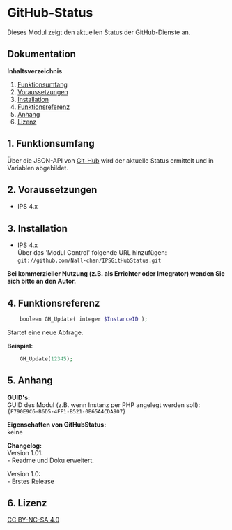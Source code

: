 # GitHub-Status

Dieses Modul zeigt den aktuellen Status der GitHub-Dienste an.  

## Dokumentation

**Inhaltsverzeichnis**  

1. [Funktionsumfang](#1-funktionsumfang) 
2. [Voraussetzungen](#2-voraussetzungen)
3. [Installation](#3-installation)
4. [Funktionsreferenz](#4-funktionsreferenz) 
5. [Anhang](#5-anhang)
6. [Lizenz](#6-lizenz)

## 1. Funktionsumfang

 Über die JSON-API von  [Git-Hub](https://github.com) wird der aktuelle Status ermittelt und in Variablen abgebildet.  

## 2. Voraussetzungen

 - IPS 4.x
 
## 3. Installation

   - IPS 4.x  
        Über das 'Modul Control' folgende URL hinzufügen:  
        `git://github.com/Nall-chan/IPSGitHubStatus.git`  

   **Bei kommerzieller Nutzung (z.B. als Errichter oder Integrator) wenden Sie sich bitte an den Autor.**  

## 4. Funktionsreferenz

```php
    boolean GH_Update( integer $InstanceID );
```
 Startet eine neue Abfrage.  

**Beispiel:**  
```php
    GH_Update(12345);
```

## 5. Anhang

**GUID's:**  
GUID des Modul (z.B. wenn Instanz per PHP angelegt werden soll):  
 `{F790E9C6-B6D5-4FF1-B521-0B65A4CDA907}`  

**Eigenschaften von GitHubStatus:**  
  keine  

**Changelog:**  
 Version 1.01:  
    - Readme und Doku erweitert.  

 Version 1.0:  
    - Erstes Release  

## 6. Lizenz

  [CC BY-NC-SA 4.0](https://creativecommons.org/licenses/by-nc-sa/4.0/)  
